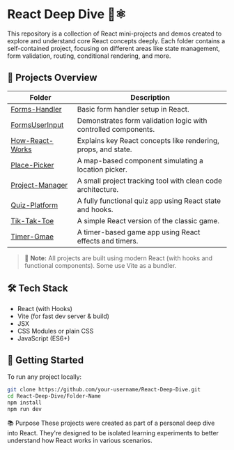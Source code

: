# React Deep Dive 🧠⚛️

This repository is a collection of React mini-projects and demos created to explore and understand core React concepts deeply. Each folder contains a self-contained project, focusing on different areas like state management, form validation, routing, conditional rendering, and more.

## 📁 Projects Overview

| Folder | Description |
|--------|-------------|
| [Forms-Handler](./Forms-Handler) | Basic form handler setup in React. |
| [FormsUserInput](./FormsUserInput) | Demonstrates form validation logic with controlled components. |
| [How-React-Works](./How-React-Works) | Explains key React concepts like rendering, props, and state. |
| [Place-Picker](./Place-Picker) | A map-based component simulating a location picker. |
| [Project-Manager](./Project-Manager) | A small project tracking tool with clean code architecture. |
| [Quiz-Platform](./Quiz-Platform) | A fully functional quiz app using React state and hooks. |
| [Tik-Tak-Toe](./Tik-Tak-Toe) | A simple React version of the classic game. |
| [Timer-Gmae](./Timer-Gmae) | A timer-based game app using React effects and timers. |

> 📌 **Note:** All projects are built using modern React (with hooks and functional components). Some use Vite as a bundler.

## 🛠 Tech Stack

- React (with Hooks)
- Vite (for fast dev server & build)
- JSX
- CSS Modules or plain CSS
- JavaScript (ES6+)

## 🚀 Getting Started

To run any project locally:

```bash
git clone https://github.com/your-username/React-Deep-Dive.git
cd React-Deep-Dive/Folder-Name
npm install
npm run dev
```
📚 Purpose
These projects were created as part of a personal deep dive into React. They're designed to be isolated learning experiments to better understand how React works in various scenarios.
